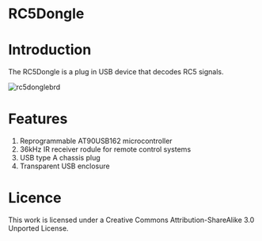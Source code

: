 RC5Dongle
=========
Introduction
============
The RC5Dongle is a plug in USB device that decodes RC5 signals.

![rc5donglebrd](https://f.cloud.github.com/assets/5130298/889189/b3e92bc0-fa1a-11e2-9ac4-b6c3bb4fe6a3.PNG)


Features
========
1. Reprogrammable AT90USB162 microcontroller
2. 36kHz IR receiver rodule for remote control systems
3. USB type A chassis plug
4. Transparent USB enclosure

Licence
=======
This work is licensed under a Creative Commons Attribution-ShareAlike 3.0 Unported License.

